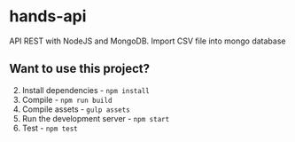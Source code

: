 # hands-api
API REST with NodeJS and MongoDB. Import CSV file into mongo database


## Want to use this project?

2. Install dependencies - `npm install`
1. Compile - `npm run build`
1. Compile assets - `gulp assets`
1. Run the development server - `npm start`
1. Test - `npm test`
